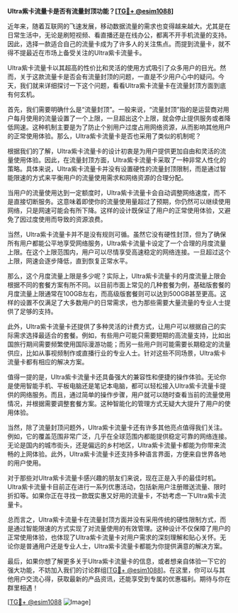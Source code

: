 **Ultra紫卡流量卡是否有流量封顶功能？[[TG💪+ @esim1088](https://t.me/s/esim1088)]**

近年来，随着互联网的飞速发展，移动数据流量的需求也变得越来越大。尤其是在日常生活中，无论是刷短视频、看直播还是在线办公，都离不开手机流量的支持。因此，选择一款适合自己的流量卡成为了许多人的关注焦点。而提到流量卡，就不得不提最近在市场上备受关注的Ultra紫卡流量卡。

Ultra紫卡流量卡以其超高的性价比和灵活的使用方式吸引了众多用户的目光。然而，关于这款流量卡是否会有流量封顶的问题，一直是不少用户心中的疑问。今天，我们就来详细探讨一下这个问题，看看Ultra紫卡流量卡在流量封顶方面到底有何玄机。

首先，我们需要明确什么是“流量封顶”。一般来说，“流量封顶”指的是运营商对用户每月使用的流量设置了一个上限，一旦超出这个上限，就会停止提供服务或者降低网速。这种机制主要是为了防止个别用户过度占用网络资源，从而影响其他用户的正常使用体验。那么，Ultra紫卡流量卡是否也采用了类似的机制呢？

根据我们的了解，Ultra紫卡流量卡的设计初衷是为用户提供更加自由和灵活的流量使用体验。因此，在流量封顶方面，Ultra紫卡流量卡采取了一种非常人性化的策略。具体来说，Ultra紫卡流量卡并没有设置硬性的流量封顶限制，而是通过智能限速的方式来平衡用户的流量使用需求和网络资源的合理分配。

当用户的流量使用达到一定额度时，Ultra紫卡流量卡会自动调整网络速度，而不是直接切断服务。这意味着即使你的流量使用量超过了预期，你仍然可以继续使用网络，只是网速可能会有所下降。这样的设计既保证了用户的正常使用体验，又避免了因过度使用而导致的资源浪费。

当然，Ultra紫卡流量卡并不是没有规则可循。虽然它没有硬性封顶，但为了确保所有用户都能公平地享受网络服务，Ultra紫卡流量卡设定了一个合理的月度流量上限。在这个上限范围内，用户可以尽情享受高速稳定的网络连接。一旦超过这个上限，网速会逐步降低，直到恢复正常水平。

那么，这个月度流量上限是多少呢？实际上，Ultra紫卡流量卡的月度流量上限会根据不同的套餐方案有所不同。以目前市面上常见的几种套餐为例，基础版套餐的月度流量上限通常在100GB左右，而高级版套餐则可以达到500GB甚至更高。这样的设置不仅满足了大多数用户的日常需求，也为那些需要大量流量的专业人士提供了足够的支持。

此外，Ultra紫卡流量卡还提供了多种灵活的计费方式，让用户可以根据自己的实际需求选择最适合的套餐。例如，有些用户可能只需要短期的高流量支持，比如出国旅行期间需要频繁使用国际漫游功能；而另一些用户则可能需要长期稳定的流量供应，比如从事视频制作或直播行业的专业人士。针对这些不同场景，Ultra紫卡流量卡都有相应的解决方案。

值得一提的是，Ultra紫卡流量卡还具备强大的兼容性和便捷的操作体验。无论你是使用智能手机、平板电脑还是笔记本电脑，都可以轻松接入Ultra紫卡流量卡提供的网络服务。而且，通过简单的操作步骤，用户就可以随时查看当前的流量使用情况，并根据需要调整套餐方案。这种智能化的管理方式无疑大大提升了用户的使用体验。

当然，除了流量封顶问题外，Ultra紫卡流量卡还有许多其他亮点值得我们关注。例如，它的覆盖范围非常广泛，几乎在全球范围内都能提供稳定可靠的网络连接。无论是国内的城市街头，还是偏远的乡村地区，Ultra紫卡流量卡都能为你带来流畅的上网体验。此外，Ultra紫卡流量卡还支持多种语言界面，方便来自世界各地的用户使用。

对于那些对Ultra紫卡流量卡感兴趣的朋友们来说，现在正是入手的最佳时机。Ultra紫卡流量卡目前正在进行一系列优惠活动，包括新用户注册赠送流量、限时折扣等。如果你正在寻找一款既实惠又好用的流量卡，不妨考虑一下Ultra紫卡流量卡。

总而言之，Ultra紫卡流量卡在流量封顶方面并没有采用传统的硬性限制方式，而是通过智能限速的方式实现了对流量使用的有效管理。这种设计不仅保障了用户的正常使用体验，也体现了Ultra紫卡流量卡对用户需求的深刻理解和贴心关怀。无论你是普通用户还是专业人士，Ultra紫卡流量卡都能为你提供满意的解决方案。

最后，如果你想了解更多关于Ultra紫卡流量卡的信息，或者想亲自体验一下它的强大功能，不妨加入我们的讨论群组[[TG💪+ @esim1088](https://t.me/s/esim1088)]。在这里，你可以与其他用户交流心得，获取最新的产品资讯，还能享受到专属的优惠福利。期待与你在群里相遇！

[[TG💪+ @esim1088](https://t.me/s/esim1088) ![Image](https://i.postimg.cc/4NQfJmqS/Snipaste-2025-05-13-00-14-12.png)]